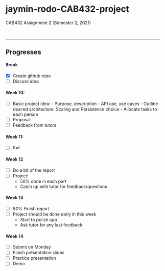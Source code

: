 # jaymin-rodo-CAB432-project
CAB432 Assignment 2 (Semester 2, 2021)





<br>

---
## **Progresses**

#### Break
- [x] Create github repo
- [ ] Discuss idea

#### Week 10: 
- [ ] Basic project idea:
		- Purpose, description
		- API use, use cases
		- Outline desired architecture: Scaling and Persistence choice
		- Allocate tasks to each person
- [ ] Proposal
- [ ] Feedback from tutors
	
#### Week 11:
- [ ] tbd 


#### Week 12
- [ ] Do a bit of the report
- [ ] Project:
	- 50% done in each part
	- Catch up with tutor for feedback/questions

#### Week 13
- [ ] 80% Finish report
- [ ] Project should be done early in this week
	- Start to polish app
	- Ask tutor for any last feedback


#### Week 14
- [ ] Submit on Monday
- [ ] Finish presentation slides
- [ ] Practice presentation
- [ ] Demo
